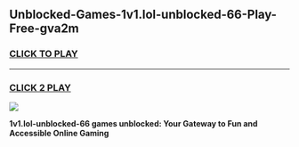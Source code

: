 
## Unblocked-Games-1v1.lol-unblocked-66-Play-Free-gva2m
<h3>
<a href="https://premium76.site?title=1v1.lol-unblocked-66&ref=18A">CLICK TO PLAY</a></h3>
<hr>

<h3>
<a href="https://premium76.site?title=1v1.lol-unblocked-66&ref=18A">CLICK 2 PLAY</a>
  
</h3>

<a href="https://premium76.site?title=1v1.lol-unblocked-66&ref=18A"><img src="https://clearcache.store/games.png"></a>


**1v1.lol-unblocked-66 games unblocked: Your Gateway to Fun and Accessible Online Gaming**
